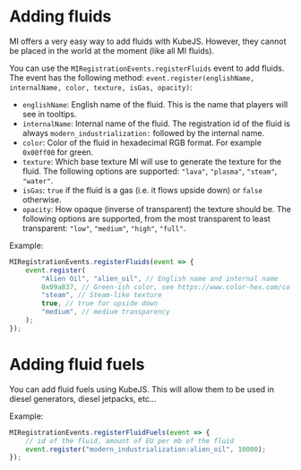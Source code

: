 # Adding fluids
MI offers a very easy way to add fluids with KubeJS.
However, they cannot be placed in the world at the moment (like all MI fluids).

You can use the `MIRegistrationEvents.registerFluids` event to add fluids.
The event has the following method: `event.register(englishName, internalName, color, texture, isGas, opacity)`:
- `englishName`: English name of the fluid. This is the name that players will see in tooltips.
- `internalName`: Internal name of the fluid. The registration id of the fluid is always `modern_industrialization:` followed by the internal name.
- `color`: Color of the fluid in hexadecimal RGB format. For example `0x00ff00` for green.
- `texture`: Which base texture MI will use to generate the texture for the fluid. The following options are supported: `"lava"`, `"plasma"`, `"steam"`, `"water"`.
- `isGas`: `true` if the fluid is a gas (i.e. it flows upside down) or `false` otherwise.
- `opacity`: How opaque (inverse of transparent) the texture should be.
  The following options are supported, from the most transparent to least transparent: `"low"`, `"medium"`, `"high"`, `"full"`.

Example:
```js
MIRegistrationEvents.registerFluids(event => {
    event.register(
        "Alien Oil", "alien_oil", // English name and internal name
        0x09a837, // Green-ish color, see https://www.color-hex.com/color/09a837
        "steam", // Steam-like texture
        true, // true for upside down
        "medium", // medium transparency
    );
});
```

# Adding fluid fuels
You can add fluid fuels using KubeJS. This will allow them to be used in diesel generators, diesel jetpacks, etc...

Example:
```js
MIRegistrationEvents.registerFluidFuels(event => {
    // id of the fluid, amount of EU per mb of the fluid
    event.register("modern_industrialization:alien_oil", 10000);
});
```